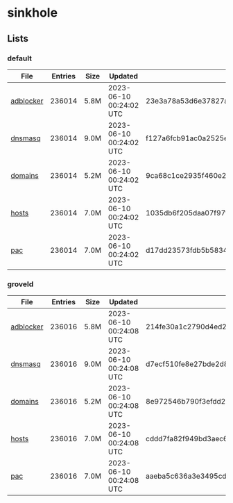 # sinkhole

## Lists

### default

|File|Entries|Size|Updated|Hash|
|-|-|-|-|-|
|[adblocker](https://raw.githubusercontent.com/groveld/sinkhole/lists/default/adblocker.txt)|236014|5.8M|2023-06-10 00:24:02 UTC|23e3a78a53d6e37827ad19f60c08cac404cb694f98a19a2b580d79f336885054|
|[dnsmasq](https://raw.githubusercontent.com/groveld/sinkhole/lists/default/dnsmasq.txt)|236014|9.0M|2023-06-10 00:24:02 UTC|f127a6fcb91ac0a2525ea6fc6188a4f52cceb4be5c13cc38a85d132a498ccd6e|
|[domains](https://raw.githubusercontent.com/groveld/sinkhole/lists/default/domains.txt)|236014|5.2M|2023-06-10 00:24:02 UTC|9ca68c1ce2935f460e26563c647b59a14ab4cdb332effc17fb3a4b53d703e3d4|
|[hosts](https://raw.githubusercontent.com/groveld/sinkhole/lists/default/hosts.txt)|236014|7.0M|2023-06-10 00:24:02 UTC|1035db6f205daa07f97fc573fb9d2b27cd2d7aaef9cbb0145e346aac408e84da|
|[pac](https://raw.githubusercontent.com/groveld/sinkhole/lists/default/pac.txt)|236014|7.0M|2023-06-10 00:24:02 UTC|d17dd23573fdb5b5834c7454cfbf697b33191bc0e3092930399fdc4bcb9f59e4|

### groveld

|File|Entries|Size|Updated|Hash|
|-|-|-|-|-|
|[adblocker](https://raw.githubusercontent.com/groveld/sinkhole/lists/groveld/adblocker.txt)|236016|5.8M|2023-06-10 00:24:08 UTC|214fe30a1c2790d4ed21ade58307e72c3f2b0b567131cd48990f2cb3503ec519|
|[dnsmasq](https://raw.githubusercontent.com/groveld/sinkhole/lists/groveld/dnsmasq.txt)|236016|9.0M|2023-06-10 00:24:08 UTC|d7ecf510fe8e27bde2d8a8786b058eafab3ae39733d1d8e0dec2ed2e5a614b6c|
|[domains](https://raw.githubusercontent.com/groveld/sinkhole/lists/groveld/domains.txt)|236016|5.2M|2023-06-10 00:24:08 UTC|8e972546b790f3efdd28772f29a91dac2ed9624740c3909fd550196a09815285|
|[hosts](https://raw.githubusercontent.com/groveld/sinkhole/lists/groveld/hosts.txt)|236016|7.0M|2023-06-10 00:24:08 UTC|cddd7fa82f949bd3aec66105baaaed7ce412f009cc20d9df416427a871a241a1|
|[pac](https://raw.githubusercontent.com/groveld/sinkhole/lists/groveld/pac.txt)|236016|7.0M|2023-06-10 00:24:08 UTC|aaeba5c636a3e3495cdb97ed08de5fe8013ca472c06c3a2e20a3b13ed80844aa|
